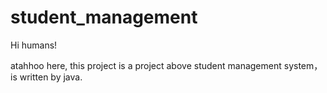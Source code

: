 # student_management

Hi humans!

atahhoo here, this project is a project above student management system，is written by java.
